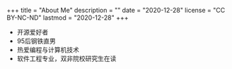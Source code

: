 +++
title = "About Me"
description = ""
date = "2020-12-28"
license = "CC BY-NC-ND"
lastmod = "2020-12-28"
+++

+ 开源爱好者
+ 95后钢铁直男
+ 热爱编程与计算机技术
+ 软件工程专业，双非院校研究生在读
